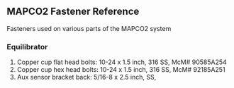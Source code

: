 ## MAPCO2 Fastener Reference

Fasteners used on various parts of the MAPCO2 system

### Equilibrator
1. Copper cup flat head bolts: 10-24 x 1.5 inch, 316 SS, McM# 90585A254
1. Copper cup hex head bolts: 10-24 x 1.5 inch, 316 SS, McM# 92185A251
1. Aux sensor bracket back: 5/16-8 x 2.5 inch, SS, 
